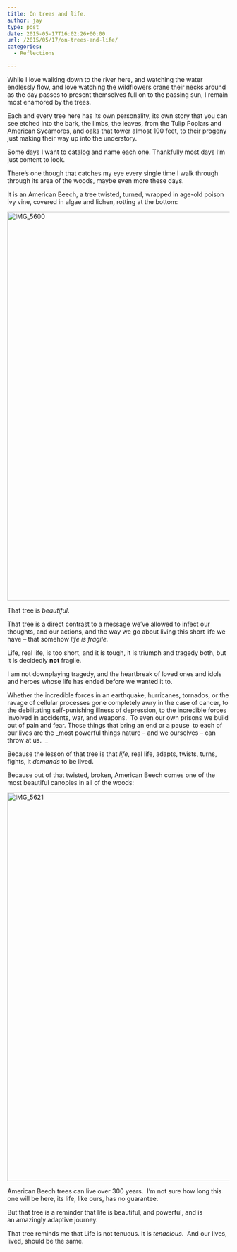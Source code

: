 ```yaml
---
title: On trees and life.
author: jay
type: post
date: 2015-05-17T16:02:26+00:00
url: /2015/05/17/on-trees-and-life/
categories:
  - Reflections

---
```

While I love walking down to the river here, and watching the water endlessly flow, and love watching the wildflowers crane their necks around as the day passes to present themselves full on to the passing sun, I remain most enamored by the trees.

Each and every tree here has its own personality, its own story that you can see etched into the bark, the limbs, the leaves, from the Tulip Poplars and American Sycamores, and oaks that tower almost 100 feet, to their progeny just making their way up into the understory.

Some days I want to catalog and name each one. Thankfully most days I&#8217;m just content to look.

There&#8217;s one though that catches my eye every single time I walk through through its area of the woods, maybe even more these days.

It is an American Beech, a tree twisted, turned, wrapped in age-old poison ivy vine, covered in algae and lichen, rotting at the bottom:

[<img class="alignnone size-large wp-image-138" src="https://cdn.rambleon.org/migrate/2015/05/img_5600.jpg?w=660" alt="IMG_5600" width="660" height="880" srcset="https://cdn.rambleon.org/migrate/2015/05/img_5600.jpg 2448w, https://cdn.rambleon.org/migrate/2015/05/img_5600-225x300.jpg 225w, https://cdn.rambleon.org/migrate/2015/05/img_5600-768x1024.jpg 768w" sizes="(max-width: 709px) 85vw, (max-width: 909px) 67vw, (max-width: 984px) 61vw, (max-width: 1362px) 45vw, 600px" />][1]

That tree is _beautiful_.

That tree is a direct contrast to a message we&#8217;ve allowed to infect our thoughts, and our actions, and the way we go about living this short life we have &#8211; that somehow _life is fragile._

Life, real life, is too short, and it is tough, it is triumph and tragedy both, but it is decidedly **not** fragile.

I am not downplaying tragedy, and the heartbreak of loved ones and idols and heroes whose life has ended before we wanted it to.

Whether the incredible forces in an earthquake, hurricanes, tornados, or the ravage of cellular processes gone completely awry in the case of cancer, to the debilitating self-punishing illness of depression, to the incredible forces involved in accidents, war, and weapons.  To even our own prisons we build out of pain and fear. Those things that bring an end or a pause  to each of our lives are the _most powerful things nature &#8211; and we ourselves &#8211; can throw at us.  _

Because the lesson of that tree is that _life_, real life, adapts, twists, turns, fights, it _demands_ to be lived.

Because out of that twisted, broken, American Beech comes one of the most beautiful canopies in all of the woods:

[<img class="alignnone size-large wp-image-139" src="https://cdn.rambleon.org/migrate/2015/05/img_5621.jpg?w=660" alt="IMG_5621" width="660" height="880" srcset="https://cdn.rambleon.org/migrate/2015/05/img_5621.jpg 2448w, https://cdn.rambleon.org/migrate/2015/05/img_5621-225x300.jpg 225w, https://cdn.rambleon.org/migrate/2015/05/img_5621-768x1024.jpg 768w" sizes="(max-width: 709px) 85vw, (max-width: 909px) 67vw, (max-width: 984px) 61vw, (max-width: 1362px) 45vw, 600px" />][2]

American Beech trees can live over 300 years.  I&#8217;m not sure how long this one will be here, its life, like ours, has no guarantee.

But that tree is a reminder that life is beautiful, and powerful, and is an amazingly adaptive journey.

That tree reminds me that Life is not tenuous. It is _tenacious_.  And our lives, lived, should be the same.

 [1]: https://cdn.rambleon.org/migrate/2015/05/img_5600.jpg
 [2]: https://cdn.rambleon.org/migrate/2015/05/img_5621.jpg